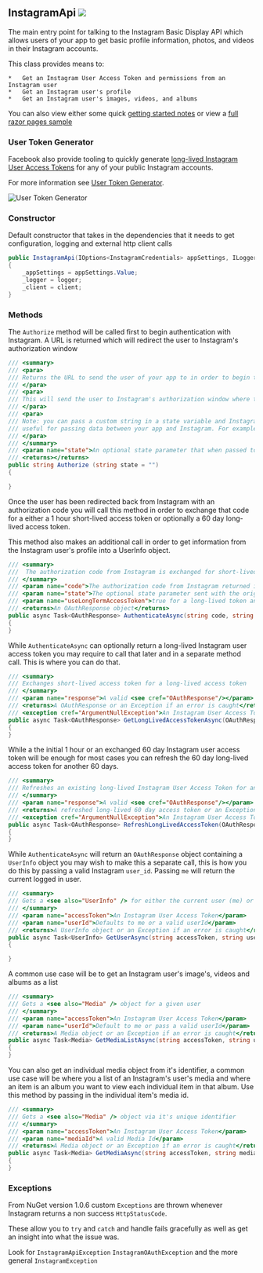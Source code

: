 ## InstagramApi ![](../docs/instagram-logo.png)

The main entry point for talking to the Instagram Basic Display API which allows users of your app to get basic profile information, photos, and videos in their Instagram accounts.

This class provides means to:

    *   Get an Instagram User Access Token and permissions from an Instagram user
    *   Get an Instagram user's profile
    *   Get an Instagram user's images, videos, and albums

You can also view either some quick [getting started notes](../readme.md#common-uses) or view a [full razor pages sample](../samples/Web/readme.md#razor-pages-example)

### User Token Generator

Facebook also provide tooling to quickly generate [long-lived Instagram User Access Tokens](https://developers.facebook.com/docs/instagram-basic-display-api/overview#instagram-user-access-tokens) for any of your public Instagram accounts.

For more information see [User Token Generator](facebook-and-instagram-setup.md#user-token-generator).

![User Token Generator](https://i.imgur.com/Ql7mrk0.png)

### Constructor

Default constructor that takes in the dependencies that it needs to get configuration, logging and external http client calls

```csharp
public InstagramApi(IOptions<InstagramCredentials> appSettings, ILogger<InstagramApi> logger, InstagramHttpClient client)
{
    _appSettings = appSettings.Value;
    _logger = logger;
    _client = client;
}
```

### Methods

The `Authorize` method will be called first to begin authentication with Instagram. A URL is returned which will redirect the user to Instagram's authorization window

```csharp
/// <summary>
/// <para>
/// Returns the URL to send the user of your app to in order to begin the OAuth dance in order to get an access token.
/// </para>
/// <para>
/// This will send the user to Instagram's authorization window where they will be told your app is requesting permissions you set when configuring your Instagram application at https://developers.facebook.com
/// </para>
/// <para>
/// Note: you can pass a custom string in a state variable and Instagram will return that variable in the callback. This is
/// useful for passing data between your app and Instagram. For example user-id's and such.
/// </para>
/// </summary>
/// <param name="state">An optional state parameter that when passed to Instagram will get returned in the callback</param>
/// <returns></returns>
public string Authorize (string state = "")
{

}
```

Once the user has been redirected back from Instagram with an authorization code you will call this method in order to exchange that code for a either a 1 hour short-lived access token or optionally a 60 day long-lived access token.

This method also makes an additional call in order to get information from the Instagram user's profile into a UserInfo object.

```csharp
/// <summary>
///  The authorization code from Instagram is exchanged for short-lived Instagram User Access Token or if the <param name="useLongTermAccessToken"></param> boolean is set to true it is exchanged for a long-lived Instagram User Access Token.
/// </summary>
/// <param name="code">The authorization code from Instagram returned in the querystring</param>
/// <param name="state">The optional state parameter sent with the original request to Instagram</param>
/// <param name="useLongTermAccessToken">true for a long-lived token and false the default short-lived token.</param>
/// <returns>An OAuthResponse object</returns>
public async Task<OAuthResponse> AuthenticateAsync(string code, string state, bool useLongTermAccessToken = false)
{
}
```

While `AuthenticateAsync` can optionally return a long-lived Instagram user access token you may require to call that later and in a separate method call. This is where you can do that.

```csharp
/// <summary>
/// Exchanges short-lived access token for a long-lived access token
/// </summary>
/// <param name="response">A valid <see cref="OAuthResponse"/></param>
/// <returns>A OAuthResponse or an Exception if an error is caught</returns>
/// <exception cref="ArgumentNullException">An Instagram User Access Token is needed</exception>
public async Task<OAuthResponse> GetLongLivedAccessTokenAsync(OAuthResponse response)
{
}
```

While a the initial 1 hour or an exchanged 60 day Instagram user access token will be enough for most cases you can refresh the 60 day long-lived access token for another 60 days.

```csharp
/// <summary>
/// Refreshes an existing long-lived Instagram User Access Token for another 60 day one.
/// </summary>
/// <param name="response">A valid <see cref="OAuthResponse"/></param>
/// <returns>A refreshed long-lived 60 day access token or an Exception if an error is caught</returns>
/// <exception cref="ArgumentNullException">An Instagram User Access Token is needed</exception>
public async Task<OAuthResponse> RefreshLongLivedAccessToken(OAuthResponse response)
{
}
```

While `AuthenticateAsync` will return an `OAuthResponse` object containing a `UserInfo` object you may wish to make this a separate call, this is how you do this by passing a valid Instagram `user_id`. Passing `me` will return the current logged in user.

```csharp
/// <summary>
/// Gets a <see also="UserInfo" /> for either the current user (me) or the user specified with a userId
/// </summary>
/// <param name="accessToken">An Instagram User Access Token</param>
/// <param name="userId">Defaults to me or a valid userId</param>
/// <returns>A UserInfo object or an Exception if an error is caught</returns>
public async Task<UserInfo> GetUserAsync(string accessToken, string userId = "me")
{

}
```

A common use case will be to get an Instagram user's image's, videos and albums as a list

```csharp
/// <summary>
/// Gets a <see also="Media" /> object for a given user
/// </summary>
/// <param name="accessToken">An Instagram User Access Token</param>
/// <param name="userId">Default to me or pass a valid userId</param>
/// <returns>A Media object or an Exception if an error is caught</returns>
public async Task<Media> GetMediaListAsync(string accessToken, string userId)
{
}
```

You can also get an individual media object from it's identifier, a common use case will be where you a list of an Instagram's user's media and where an item is an album you want to view each individual item in that album. Use this method by passing in the individual item's media id.

```csharp
/// <summary>
/// Gets a <see also="Media" /> object via it's unique identifier
/// </summary>
/// <param name="accessToken">An Instagram User Access Token</param>
/// <param name="mediaId">A valid Media Id</param>
/// <returns>A Media object or an Exception if an error is caught</returns>
public async Task<Media> GetMediaAsync(string accessToken, string mediaId)
{
}
```

### Exceptions

From NuGet version 1.0.6 custom `Exceptions` are thrown whenever Instagram returns a non success `HttpStatusCode`.

These allow you to `try` and `catch` and handle fails gracefully as well as get an insight into what the issue was.

Look for `InstagramApiException` `InstagramOAuthException` and the more general `InstagramException`
